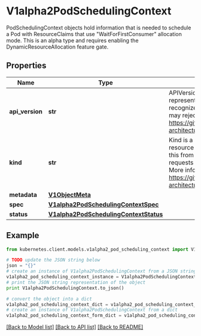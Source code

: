# V1alpha2PodSchedulingContext

PodSchedulingContext objects hold information that is needed to schedule a Pod with ResourceClaims that use \"WaitForFirstConsumer\" allocation mode.  This is an alpha type and requires enabling the DynamicResourceAllocation feature gate.

## Properties

Name | Type | Description | Notes
------------ | ------------- | ------------- | -------------
**api_version** | **str** | APIVersion defines the versioned schema of this representation of an object. Servers should convert recognized schemas to the latest internal value, and may reject unrecognized values. More info: https://git.k8s.io/community/contributors/devel/sig-architecture/api-conventions.md#resources | [optional] 
**kind** | **str** | Kind is a string value representing the REST resource this object represents. Servers may infer this from the endpoint the kubernetes.client submits requests to. Cannot be updated. In CamelCase. More info: https://git.k8s.io/community/contributors/devel/sig-architecture/api-conventions.md#types-kinds | [optional] 
**metadata** | [**V1ObjectMeta**](V1ObjectMeta.md) |  | [optional] 
**spec** | [**V1alpha2PodSchedulingContextSpec**](V1alpha2PodSchedulingContextSpec.md) |  | 
**status** | [**V1alpha2PodSchedulingContextStatus**](V1alpha2PodSchedulingContextStatus.md) |  | [optional] 

## Example

```python
from kubernetes.client.models.v1alpha2_pod_scheduling_context import V1alpha2PodSchedulingContext

# TODO update the JSON string below
json = "{}"
# create an instance of V1alpha2PodSchedulingContext from a JSON string
v1alpha2_pod_scheduling_context_instance = V1alpha2PodSchedulingContext.from_json(json)
# print the JSON string representation of the object
print V1alpha2PodSchedulingContext.to_json()

# convert the object into a dict
v1alpha2_pod_scheduling_context_dict = v1alpha2_pod_scheduling_context_instance.to_dict()
# create an instance of V1alpha2PodSchedulingContext from a dict
v1alpha2_pod_scheduling_context_form_dict = v1alpha2_pod_scheduling_context.from_dict(v1alpha2_pod_scheduling_context_dict)
```
[[Back to Model list]](../README.md#documentation-for-models) [[Back to API list]](../README.md#documentation-for-api-endpoints) [[Back to README]](../README.md)


